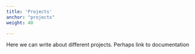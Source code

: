 ```yaml
---
title: 'Projects'
anchor: "projects"
weight: 40

---
```


Here we can write about different projects. Perhaps link to documentation
